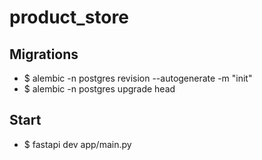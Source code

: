 # product_store

## Migrations

- $ alembic -n postgres revision --autogenerate -m "init"
- $ alembic -n postgres upgrade head

## Start

- $ fastapi dev app/main.py

